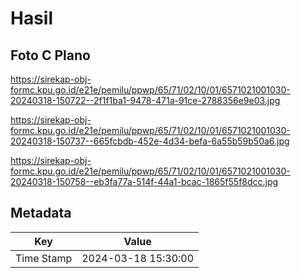 # Hasil

## Foto C Plano

https://sirekap-obj-formc.kpu.go.id/e21e/pemilu/ppwp/65/71/02/10/01/6571021001030-20240318-150722--2f1f1ba1-9478-471a-91ce-2788356e9e03.jpg

https://sirekap-obj-formc.kpu.go.id/e21e/pemilu/ppwp/65/71/02/10/01/6571021001030-20240318-150737--665fcbdb-452e-4d34-befa-6a55b59b50a6.jpg

https://sirekap-obj-formc.kpu.go.id/e21e/pemilu/ppwp/65/71/02/10/01/6571021001030-20240318-150758--eb3fa77a-514f-44a1-bcac-1865f55f8dcc.jpg


## Metadata

| Key        | Value               |
| ---------- | ------------------- |
| Time Stamp | 2024-03-18 15:30:00 |




